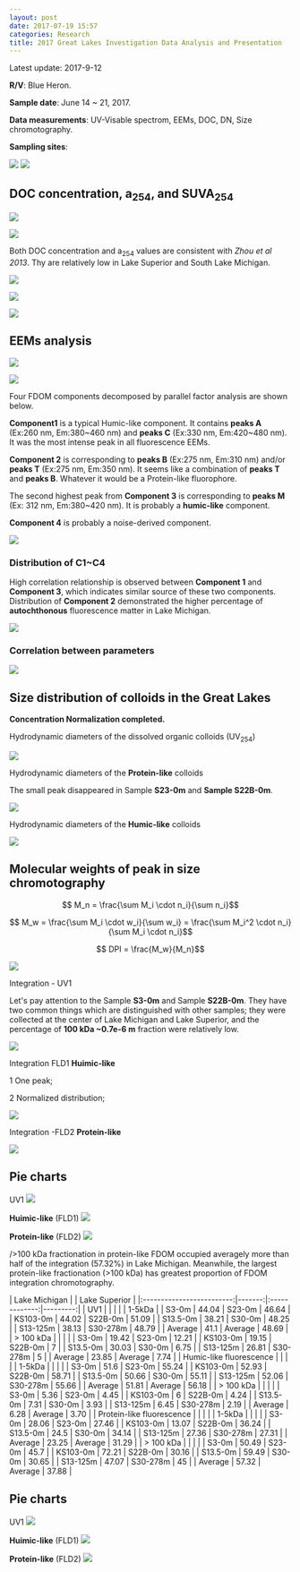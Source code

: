 ```yaml
---
layout: post
date: 2017-07-19 15:57
categories: Research
title: 2017 Great Lakes Investigation Data Analysis and Presentation
---
```


<style>
table{
    border-collapse: collapse;
    border-spacing: 0;
    border:2px solid #000000;
}

th{
    border:2px solid #000000;
}

td{
    border:1px solid #000001;
}
</style>

Latest update: 2017-9-12

**R/V**: Blue Heron.

**Sample date**: June 14 ~ 21, 2017.

**Data measurements**: UV-Visable spectrom, EEMs, DOC, DN, Size chromotography.

**Sampling sites**:

![](\image\GL2017\Sampling_map2.jpg)
![](\image\GL2017\Table-1.jpg)

## DOC concentration, a<sub>254</sub>, and SUVA<sub>254</sub>

![](\image\GL2017\Graph1.jpg)


![](\image\GL2017\Graph245.jpg)


Both DOC concentration and a<sub>254</sub> values are consistent with *Zhou et al 2013*. Thy are relatively low in Lake Superior and South Lake Michigan.  

![](\image\GL2017\DOC-a254-SUVA-surface.jpg)

![](\image\GL2017\Zhengzhen.jpg)

![](\image\GL2017\Table-2.jpg)

## EEMs analysis

![](\image\GL2017\LakeEEMscombination.jpg)

![](\image\GL2017\bix_fix_hix_surface.jpg)

Four FDOM components decomposed by parallel factor analysis are shown below.

 __Component1__ is a typical Humic-like component. It contains __peaks A__ (Ex:260 nm, Em:380~460 nm) and __peaks C__ (Ex:330 nm, Em:420~480 nm).  It was the most intense peak in all fluorescence EEMs.

 __Component 2__ is corresponding to __peaks B__ (Ex:275 nm, Em:310 nm) and/or __peaks T__ (Ex:275 nm, Em:350 nm). It seems like a combination of __peaks T__ and __peaks B__. Whatever it would be a Protein-like fluorophore.

The second highest peak from __Component 3__ is corresponding to __peaks M__ (Ex: 312 nm, Em:380~420 nm).  It is probably a **humic-like** component.

__Component 4__ is probably a noise-derived component.

![](\image\GL2017\Fluorescence-EEM-Plot-of-components.jpg)

### Distribution of C1~C4

High correlation relationship is observed between **Component 1** and **Component 3**, which indicates similar source of these two components. Distribution of **Component 2** demonstrated the higher percentage of **autochthonous** fluorescence matter in Lake Michigan.

![](\image\GL2017\C1-C4.jpg)

### Correlation between parameters

![](\image\GL2017\Correlation.jpg)

## Size distribution of colloids in the Great Lakes

**Concentration Normalization completed.**

Hydrodynamic diameters of the dissolved organic colloids (UV<sub>254</sub>)

![](\image\GL2017\Multiple-samples---Hydrodynamic-diameter-nm-UV1-lake2017.jpg)

Hydrodynamic diameters of the __Protein-like__ colloids

The small peak disappeared in Sample **S23-0m** and **Sample S22B-0m**.

![](\image\GL2017\Multiple-samples---Hydrodynamic-diameter-nm-FLD2-lake2017.jpg)

Hydrodynamic diameters of the __Humic-like__ colloids

![](\image\GL2017\Multiple-samples---Hydrodynamic-diameter-(nm)-FLD1-lake2017.jpg)

## Molecular weights of peak in size chromotography

$$ M_n = \frac{\sum M_i \cdot n_i}{\sum n_i}$$

$$ M_w = \frac{\sum M_i \cdot w_i}{\sum w_i} = \frac{\sum M_i^2 \cdot n_i}{\sum M_i \cdot n_i}$$

$$ DPI = \frac{M_w}{M_n}$$

![](\image\GL2017\Table-3.jpg)

<!-- ![](\image\GL2017\Mwcalculation.jpg) -->

Integration - UV1

Let's pay attention to the Sample **S3-0m** and Sample **S22B-0m**. They have two common things which are distinguished with other samples; they were collected at the center of Lake Michigan and Lake Superior, and the percentage of **100 kDa ~0.7e-6 m** fraction were relatively low.

![](\image\GL2017\Multiple-samples---Integrations-of-each-size-intervals-Da-UV1.jpg)

Integration FLD1 __Huimic-like__

1 One peak;

2 Normalized distribution;

![](\image\GL2017\Multiple-samples---Integrations-of-each-size-intervals-Da-FLD1.jpg)

Integration -FLD2 __Protein-like__

![](\image\GL2017\Multiple-samples---Integrations-of-each-size-intervals-Da-FLD2.jpg)

## Pie charts

UV1
![](\image\GL2017\Multiple-samples---Pie-Chartss-of-each-size-intervals-Da-UV1.jpg)

__Huimic-like__ (FLD1)
![](\image\GL2017\Multiple-samples---Pie-Chartss-of-each-size-intervals-Da-FLD1.jpg)

__Protein-like__ (FLD2)
![](\image\GL2017\Multiple-samples---Pie-Chartss-of-each-size-intervals-Da-FLD2.jpg)

/>100 kDa fractionation in protein-like FDOM occupied averagely more than half of the integration (57.32%) in Lake Michigan. Meanwhile, the largest protein-like fractionation (>100 kDa) has greatest proportion of FDOM integration chromotography.

|       Lake Michigan       |       |      Lake Superior      |
|:-------------------------:|-------:|:-------------:|---------:|
| UV1                       |       |               |         |
| 1-5kDa                                                      |
| S3-0m                     | 44.04 | S23-0m        | 46.64   |
| KS103-0m                  | 44.02 | S22B-0m       | 51.09   |
| S13.5-0m                  | 38.21 | S30-0m        | 48.25   |
| S13-125m                  | 38.13 | S30-278m      | 48.79   |
| Average                   | 41.1  | Average       | 48.69 |
| > 100 kDa                 |       |               |         |
| S3-0m                     | 19.42 | S23-0m        | 12.21   |
| KS103-0m                  | 19.15 | S22B-0m       | 7       |
| S13.5-0m                  | 30.03 | S30-0m        | 6.75    |
| S13-125m                  | 26.81 | S30-278m      | 5       |
| Average                   | 23.85 | Average       | 7.74    |
| Humic-like fluorescence   |       |               |         |
| 1-5kDa                    |       |               |         |
| S3-0m                     | 51.6  | S23-0m        | 55.24   |
| KS103-0m                  | 52.93 | S22B-0m       | 58.71   |
| S13.5-0m                  | 50.66 | S30-0m        | 55.11   |
| S13-125m                  | 52.06 | S30-278m      | 55.66   |
| Average                   | 51.81 | Average       | 56.18   |
| > 100 kDa                 |       |               |         |
| S3-0m                     | 5.36  | S23-0m        | 4.45    |
| KS103-0m                  | 6     | S22B-0m       | 4.24    |
| S13.5-0m                  | 7.31  | S30-0m        | 3.93    |
| S13-125m                  | 6.45  | S30-278m      | 2.19    |
| Average                   | 6.28  | Average       | 3.70    |
| Protein-like fluorescence |       |               |         |
| 1-5kDa                    |       |               |         |
| S3-0m                     | 28.06 | S23-0m        | 27.46   |
| KS103-0m                  | 13.07 | S22B-0m       | 36.24   |
| S13.5-0m                  | 24.5  | S30-0m        | 34.14   |
| S13-125m                  | 27.36 | S30-278m      | 27.31   |
| Average                   | 23.25 | Average       | 31.29   |
| > 100 kDa                 |       |               |         |
| S3-0m                     | 50.49 | S23-0m        | 45.7    |
| KS103-0m                  | 72.21 | S22B-0m       | 30.16   |
| S13.5-0m                  | 59.49 | S30-0m        | 30.65   |
| S13-125m                  | 47.07 | S30-278m      | 45      |
| Average                   | 57.32 | Average       | 37.88   |

## Pie charts

UV1
![](\image\GL2017\Multiple-samples---Pie-Chartss-of-each-size-intervals-Da-_Combined_with_LMWUV1.jpg)

__Huimic-like__ (FLD1)
![](\image\GL2017\Multiple-samples---Pie-Chartss-of-each-size-intervals-Da-_Combined_with_LMWFLD1.jpg)

__Protein-like__ (FLD2)
![](\image\GL2017\Multiple-samples---Pie-Chartss-of-each-size-intervals-Da-_Combined_with_LMWFLD2.jpg)
